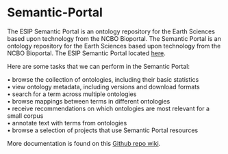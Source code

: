 # Semantic-Portal
The ESIP Semantic Portal is an ontology repository for the Earth Sciences based upon technology from the NCBO Bioportal.
The Semantic Portal is an ontology repository for the Earth Sciences based upon technology from the NCBO Bioportal.  The ESIP Semantic Portal located <a href="http://semanticportal.esipfed.org">here</A>.

Here are some tasks that we can perform in the Semantic Portal:

•	browse the collection of ontologies, including their basic statistics <br>
•	view ontology metadata, including versions and download formats <br>
•	search for a term across multiple ontologies <br>
•	browse mappings between terms in different ontologies <br>
•	receive recommendations on which ontologies are most relevant for a small corpus <br>
•	annotate text with terms from ontologies <br>
•	browse a selection of projects that use Semantic Portal resources <br>

More documentation is found on this 
<A Href="https://github.com/linepouchard/Semantic-Portal/wiki/home"> Github repo wiki</A>.
